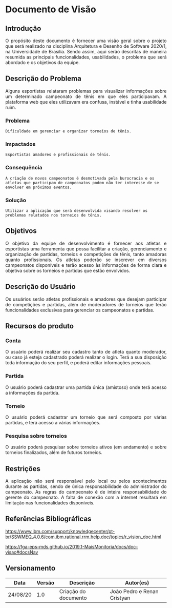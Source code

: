 # Documento de Visão

## Introdução
<p align = "justify">
O propósito deste documento é fornecer uma visão geral sobre o projeto que será realizado na disciplina Arquitetura e Desenho de Software 2020/1, na Universidade de Brasília. Sendo assim, aqui serão descritas de maneira resumida as principais funcionalidades, usabilidades, o problema que será abordado e os objetivos da equipe.
</p>

## Descrição do Problema 
<p align = "justify">
Alguns esportistas relataram problemas para visualizar informações sobre um determinado campeonato de tênis em que eles participavam. A plataforma web que eles utilizavam era confusa, instável e tinha usabilidade ruim. 
</p>

### Problema
    Dificuldade em gerenciar e organizar torneios de tênis.

### Impactados
    Esportistas amadores e profissionais de tênis.

### Consequência
    A criação de novos campeonatos é desmotivada pela burocracia e os atletas que participam de campeonatos podem não ter interesse de se envolver em próximos eventos.

### Solução
    Utilizar a aplicação que será desenvolvida visando resolver os problemas relatados nos torneios de tênis.

## Objetivos
<p align = "justify">
O objetivo da equipe de desenvolvimento é fornecer aos atletas e esportistas uma ferramenta que possa facilitar a criação, gerenciamento e organização de partidas, torneios e competições de tênis, tanto amadoras quanto profissionais. Os atletas poderão se inscrever em diversos campeonatos disponíveis e terão acesso às informações de forma clara e objetiva sobre os torneios e partidas que estão envolvidos.
</p>

## Descrição do Usuário 
<p align = "justify">
Os usuários serão atletas profissionais e amadores que desejam participar de competições e partidas, além de moderadores de torneios que terão funcionalidades exclusivas para gerenciar os campeonatos e partidas.
</p>

## Recursos do produto
### Conta
<p align = "justify">
O usuário poderá realizar seu cadastro tanto de atleta quanto moderador, ou caso já esteja cadastrado poderá realizar o login. Terá a sua disposição toda informação do seu perfil, e poderá editar informações pessoais.
</p>

### Partida
<p align = "justify">
O usuário poderá cadastrar uma partida única (amistoso) onde terá acesso a informações da partida.
</p>

### Torneio
<p align = "justify">
O usuário poderá cadastrar um torneio que será composto por várias partidas, e terá acesso a várias informações.
</p>

### Pesquisa sobre torneios
<p align = "justify">
O usuário poderá pesquisar sobre torneios ativos (em andamento) e sobre torneios finalizados, além de futuros torneios.
</p>

## Restrições
<p align = "justify">
A aplicação não será responsável pelo local ou pelos acontecimentos durante as partidas, sendo de única responsabilidade do administrador do campeonato. As regras do campeonato é de inteira responsabilidade do gerente do campeonato. A falta de conexão com a internet resultará em limitação nas funcionalidades disponíveis.
</p>

## Referências Bibliográficas

https://www.ibm.com/support/knowledgecenter/pt-br/SSWMEQ_4.0.6/com.ibm.rational.rrm.help.doc/topics/r_vision_doc.html

https://fga-eps-mds.github.io/2019.1-MaisMonitoria/docs/doc-visao#docsNav

## Versionamento
| Data | Versão | Descrição | Autor(es) |
| -- | -- | -- | -- |
| 24/08/20 | 1.0 | Criação do documento | João Pedro e Renan Cristyan | 

